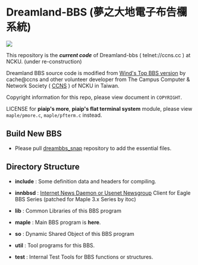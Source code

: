 # Dreamland-BBS (夢之大地電子布告欄系統)

[![](https://i.imgur.com/0EpI7Fa.png)](https://github.com/ccns/dreambbs)

This repository is the ***current code*** of Dreamland-bbs ( telnet://ccns.cc ) at NCKU. (under re-construction)

Dreamland BBS source code is modified from [Wind's Top BBS version](http://windtop.yzu.edu.tw/)
by cache@ccns and other volunteer developer from
The Campus Computer & Network Society ( [CCNS](https://ccns.github.io) ) of NCKU in Taiwan.

Copyright information for this repo, please view document in `COPYRIGHT`.

LICENSE for **piaip's more**, **piaip's flat terminal system** module, please view `maple/pmore.c`, `maple/pfterm.c` instead.

## Build New BBS

* Please pull [dreambbs_snap](https://github.com/ccns/dreambbs_snap) repository to add the essential files.

## Directory Structure

+ **include**  : Some definition data and headers for compiling.

+ **innbbsd**  : [Internet News Daemon or Usenet Newsgroup](https://en.wikipedia.org/wiki/Usenet) Client for Eagle BBS Series (patched for Maple 3.x Series by itoc)

+ **lib**      : Common Libraries of this BBS program

+ **maple**    : Main BBS program is **here**.

+ **so**       : Dynamic Shared Object of this BBS program

+ **util**     : Tool programs for this BBS.

+ **test**     : Internal Test Tools for BBS functions or structures.

